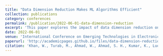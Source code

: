 ```yaml
---
title: "Data Dimension Reduction Makes ML Algorithms Efficient"
collection: publications
category: conferences
permalink: /publication/2022-06-01-data-dimension-reduction
excerpt: 'This paper explores the impact of data dimension reduction on machine learning algorithm efficiency.'
date: 2022-06-01
venue: 'International Conference on Emerging Technologies in Electronics, Computing and Communication (ICETECC)'
paperurl: 'http://academicpages.github.io/files/data-dimension-reduction.pdf'
citation: 'Khan, W., Turab, M., Ahmad, W., Ahmad, S. H., Kumar, K., Luo, B. (2022). &quot;Data Dimension Reduction Makes ML Algorithms Efficient.&quot; <i>ICETECC</i>.'
---
```

